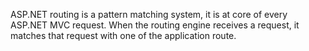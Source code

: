 ASP.NET routing is a pattern matching system, it is at core of every ASP.NET MVC request.
When the routing engine receives a request, it matches that request with one of the application route.

